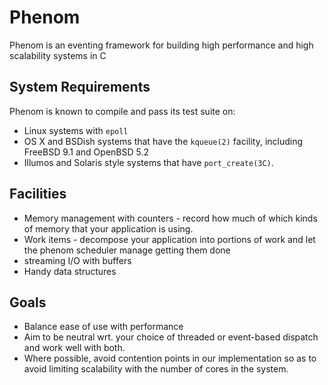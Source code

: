 # Phenom

Phenom is an eventing framework for building high performance and high
scalability systems in C

## System Requirements

Phenom is known to compile and pass its test suite on:

 * Linux systems with `epoll`
 * OS X and BSDish systems that have the `kqueue(2)` facility, including
   FreeBSD 9.1 and OpenBSD 5.2
 * Illumos and Solaris style systems that have `port_create(3C)`.

## Facilities

 * Memory management with counters - record how much of which kinds
   of memory that your application is using.
 * Work items - decompose your application into portions of work
   and let the phenom scheduler manage getting them done
 * streaming I/O with buffers
 * Handy data structures

## Goals

 * Balance ease of use with performance
 * Aim to be neutral wrt. your choice of threaded or event-based dispatch
   and work well with both.
 * Where possible, avoid contention points in our implementation so as to
   avoid limiting scalability with the number of cores in the system.

